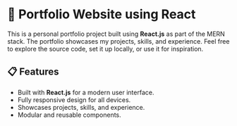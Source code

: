 # 🚀 Portfolio Website using React

This is a personal portfolio project built using **React.js** as part of the MERN stack. The portfolio showcases my projects, skills, and experience. Feel free to explore the source code, set it up locally, or use it for inspiration.

## 📋 **Features**
- Built with **React.js** for a modern user interface.
- Fully responsive design for all devices.
- Showcases projects, skills, and experience.
- Modular and reusable components.

